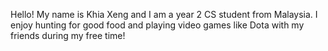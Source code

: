 Hello! My name is Khia Xeng and I am a year 2 CS student from Malaysia. I enjoy hunting for good food and playing video games like Dota with my friends during my free time!
